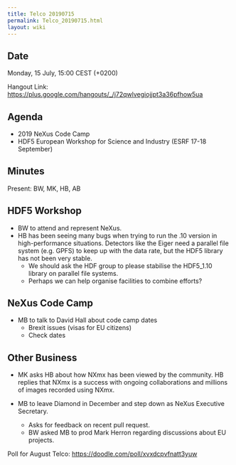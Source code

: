 ```yaml
---
title: Telco 20190715
permalink: Telco_20190715.html
layout: wiki
---
```


Date
----

Monday, 15 July, 15:00 CEST (+0200)

<!-- end of autogeneration -->

Hangout Link:
<https://plus.google.com/hangouts/_/j72qwlvegiojjpt3a36pfhow5ua>

Agenda
------

   * 2019 NeXus Code Camp
   * HDF5 European Workshop for Science and Industry (ESRF 17-18 September)

Minutes
------

Present: BW, MK, HB, AB


HDF5 Workshop
------
   * BW to attend and represent NeXus.
   * HB has been seeing many bugs when trying to run the .10 version in high-performance situations. Detectors like the Eiger need a parallel file system (e.g. GPFS) to keep up with the data rate, but the HDF5 library has not been very stable.
      * We should ask the HDF group to please stabilise the HDF5_1.10 library on parallel file systems.
      * Perhaps we can help organise facilities to combine efforts?

NeXus Code Camp
-------
   * MB to talk to David Hall about code camp dates
      * Brexit issues (visas for EU citizens)
      * Check dates
      
      
Other Business
--------
   * MK asks HB about how NXmx has been viewed by the community. HB replies that NXmx is a success with ongoing collaborations and millions of images recorded using NXmx.
   
   * MB to leave Diamond in December and step down as NeXus Executive Secretary.
      * Asks for feedback on recent pull request.
      * BW asked MB to prod Mark Herron regarding discussions about EU projects.
      
Poll for August Telco: <https://doodle.com/poll/xvxdcpvfnatt3yuw>
